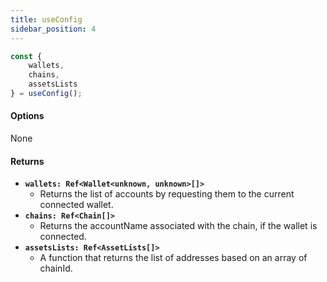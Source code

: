 ```yaml
---
title: useConfig
sidebar_position: 4
---
```


```ts
const {
    wallets,
    chains,
    assetsLists
} = useConfig();
```

#### Options

None

#### Returns

- **`wallets: Ref<Wallet<unknown, unknown>[]>`**
    - Returns the list of accounts by requesting them to the current connected wallet.
- **`chains: Ref<Chain[]>`**
    - Returns the accountName associated with the chain, if the wallet is connected.
- **`assetsLists: Ref<AssetLists[]>`**
    - A function that returns the list of addresses based on an array of chainId.